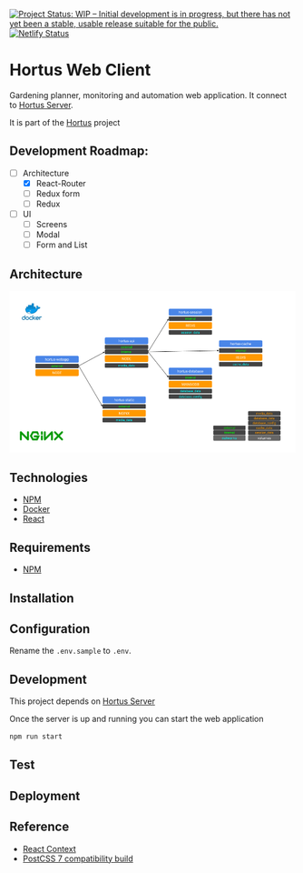 [![Project Status: WIP – Initial development is in progress, but there has not yet been a stable, usable release suitable for the public.](https://www.repostatus.org/badges/latest/wip.svg)](https://www.repostatus.org/#wip) [![Netlify Status](https://api.netlify.com/api/v1/badges/489b8b79-24fd-496c-b7b6-9b94897a61e6/deploy-status)](https://app.netlify.com/sites/hortus/deploys)

# Hortus Web Client

Gardening planner, monitoring and automation web application. It connect to [Hortus Server](https://github.com/alexandrelamberty/hortus-server/).

It is part of the [Hortus](https://github.com/alexandrelamberty/hortus) project

## Development Roadmap:

- [ ] Architecture
	- [x] React-Router
	- [ ] Redux form
	- [ ] Redux 
- [ ] UI
	- [ ] Screens
	- [ ] Modal
	- [ ] Form and List

## Architecture

![Hortus Docker Architecture](hortus-docker-architecture.png)

## Technologies

- [NPM](https://www.npmjs.com/)
- [Docker](https://www.docker.com/)
- [React](https://reactjs.org/)

## Requirements

- [NPM](https://www.npmjs.com/)

## Installation

## Configuration

Rename the `.env.sample` to `.env`.

## Development

This project depends on [Hortus Server](https://github.com/alexandrelamberty/hortus-server/)

Once the server is up and running you can start the web application

```bash
npm run start
```

## Test

## Deployment

## Reference
- [React Context](https://wanago.io/2020/09/28/react-context-api-hooks-typescript/)
- [PostCSS 7 compatibility build](https://tailwindcss.com/docs/installation#post-css-7-compatibility-build)
